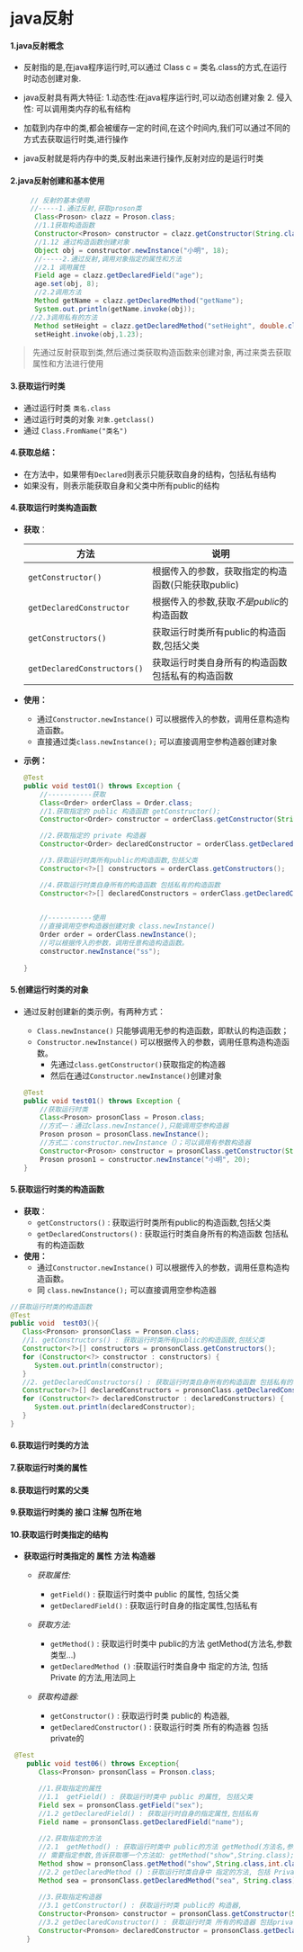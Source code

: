 # java反射

#### 1.java反射概念

- 反射指的是,在java程序运行时,可以通过 Class c = 类名.class的方式,在运行时动态创建对象.

- java反射具有两大特征: 1.动态性:在java程序运行时,可以动态创建对象  2. 侵入性: 可以调用类内存的私有结构

- 加载到内存中的类,都会被缓存一定的时间,在这个时间内,我们可以通过不同的方式去获取运行时类,进行操作

- java反射就是将内存中的类,反射出来进行操作,反射对应的是运行时类


#### 2.java反射创建和基本使用

```java
     // 反射的基本使用
	 //-----1.通过反射,获取proson类
      Class<Proson> clazz = Proson.class;
      //1.1获取构造函数
      Constructor<Proson> constructor = clazz.getConstructor(String.class, int.class);
      //1.12 通过构造函数创建对象
      Object obj = constructor.newInstance("小明", 18);
      //-----2.通过反射,调用对象指定的属性和方法
      //2.1 调用属性
      Field age = clazz.getDeclaredField("age");
      age.set(obj, 8);
      //2.2调用方法
      Method getName = clazz.getDeclaredMethod("getName");
      System.out.println(getName.invoke(obj));
	 //2.3调用私有的方法
	  Method setHeight = clazz.getDeclaredMethod("setHeight", double.class);
      setHeight.invoke(obj,1.23);
```

> 先通过反射获取到类,然后通过类获取构造函数来创建对象, 再过来类去获取属性和方法进行使用

#### 3.获取运行时类

- 通过运行时类 `类名.class`
- 通过运行时类的对象 `对象.getclass()`
- 通过 `Class.FromName("类名")`



#### 4.获取总结：

- 在方法中，如果带有`Declared`则表示只能获取自身的结构，包括私有结构
- 如果没有，则表示能获取自身和父类中所有public的结构

#### 4.获取运行时类构造函数

- **获取**：

  | 方法                        | 说明                                               |
  | --------------------------- | -------------------------------------------------- |
  | `getConstructor()`          | 根据传入的参数，获取指定的构造函数(只能获取public) |
  | `getDeclaredConstructor`    | 根据传入的参数,获取*不是public*的构造函数          |
  | `getConstructors()`         | 获取运行时类所有public的构造函数,包括父类          |
  | `getDeclaredConstructors()` | 获取运行时类自身所有的构造函数 包括私有的构造函数  |

- **使用：**

  - 通过`Constructor.newInstance()` 可以根据传入的参数，调用任意构造构造函数。
  - 直接通过类`class.newInstance();` 可以直接调用空参构造器创建对象

- **示例：**

  ```java
  @Test
  public void test01() throws Exception {
      //-----------获取
      Class<Order> orderClass = Order.class;
      //1.获取指定的 public 构造函数 getConstructor();
      Constructor<Order> constructor = orderClass.getConstructor(String.class);
  
      //2.获取指定的 private 构造器
      Constructor<Order> declaredConstructor = orderClass.getDeclaredConstructor(Integer.class);
  
      //3.获取运行时类所有public的构造函数,包括父类
      Constructor<?>[] constructors = orderClass.getConstructors();
  
      //4.获取运行时类自身所有的构造函数 包括私有的构造函数
      Constructor<?>[] declaredConstructors = orderClass.getDeclaredConstructors();
  
      
      //-----------使用
      //直接调用空参构造器创建对象 class.newInstance()
      Order order = orderClass.newInstance();
      //可以根据传入的参数，调用任意构造构造函数。
      constructor.newInstance("ss");
      
  }
  ```



#### 5.创建运行时类的对象

- 通过反射创建新的类示例，有两种方式： 

  - `Class.newInstance()` 只能够调用无参的构造函数，即默认的构造函数； 
  - `Constructor.newInstance()` 可以根据传入的参数，调用任意构造构造函数。 
    - 先通过`class.getConstructor()`获取指定的构造器
    - 然后在通过`Constructor.newInstance()`创建对象

  ```java
  @Test
  public void test01() throws Exception {
      //获取运行时类
      Class<Proson> prosonClass = Proson.class;
      //方式一：通过class.newInstance(),只能调用空参构造器
      Proson proson = prosonClass.newInstance();
      //方式二：constructor.newInstance（）；可以调用有参数构造器
      Constructor<Proson> constructor = prosonClass.getConstructor(String.class, Integer.class);
      Proson proson1 = constructor.newInstance("小明", 20);
  }
  ```


#### 5.获取运行时类的构造函数

- **获取**：
  - `getConstructors()` : 获取运行时类所有public的构造函数,包括父类
  - `getDeclaredConstructors()` : 获取运行时类自身所有的构造函数 包括私有的构造函数
- **使用：**
  - 通过`Constructor.newInstance()` 可以根据传入的参数，调用任意构造构造函数。
  - 同 `class.newInstance();` 可以直接调用空参构造器

```java
//获取运行时类的构造函数
@Test
public void  test03(){
   Class<Pronson> pronsonClass = Pronson.class;
   //1. getConstructors() : 获取运行时类所有public的构造函数,包括父类
   Constructor<?>[] constructors = pronsonClass.getConstructors();
   for (Constructor<?> constructor : constructors) {
      System.out.println(constructor);
   }
   //2. getDeclaredConstructors() : 获取运行时类自身所有的构造函数 包括私有的构造函数
   Constructor<?>[] declaredConstructors = pronsonClass.getDeclaredConstructors();
   for (Constructor<?> declaredConstructor : declaredConstructors) {
      System.out.println(declaredConstructor);
   }
}
```

#### 6.获取运行时类的方法



#### 7.获取运行时类的属性



#### 8.获取运行时累的父类



#### 9.获取运行时类的 接口 注解 包所在地



#### 10.获取运行时类指定的结构

- **获取运行时类指定的 属性 方法 构造器**

  - *获取属性:*
    - `getField()` : 获取运行时类中 public 的属性, 包括父类 
    - `getDeclaredField()` : 获取运行时自身的指定属性,包括私有

  - *获取方法:*

    - `getMethod()` : 获取运行时类中 public的方法 getMethod(方法名,参数类型...)
    - `getDeclaredMethod ()` :获取运行时类自身中 指定的方法, 包括 Private 的方法,用法同上

  - *获取构造器:*

    - `getConstructor()` : 获取运行时类 public的 构造器,
    - `getDeclaredConstructor()` : 获取运行时类 所有的构造器 包括private的

```java
 @Test
    public void test06() throws Exception{
       Class<Pronson> pronsonClass = Pronson.class;

       //1.获取指定的属性
       //1.1  getField() : 获取运行时类中 public 的属性, 包括父类
       Field sex = pronsonClass.getField("sex");
       //1.2 getDeclaredField() : 获取运行时自身的指定属性,包括私有
       Field name = pronsonClass.getDeclaredField("name");
       
       //2.获取指定的方法
       //2.1  getMethod() : 获取运行时类中 public的方法 getMethod(方法名,参数列表...)
       // 需要指定参数,告诉获取哪一个方法如: getMethod("show",String.class);
       Method show = pronsonClass.getMethod("show",String.class,int.class);
       //2.2 getDeclaredMethod () :获取运行时类自身中 指定的方法, 包括 Private 的方法,用法同上
       Method sea = pronsonClass.getDeclaredMethod("sea", String.class);
       
       //3.获取指定构造器
       //3.1 getConstructor() : 获取运行时类 public的 构造器,
       Constructor<Pronson> constructor = pronsonClass.getConstructor(String.class);
       //3.2 getDeclaredConstructor() : 获取运行时类 所有的构造器 包括private的
       Constructor<Pronson> declaredConstructor = pronsonClass.getDeclaredConstructor(double.class);
    }
```

